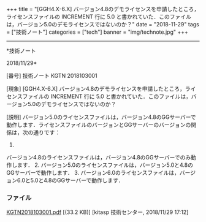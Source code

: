 ﻿+++
title = "[GGH4.X-6.X] バージョン4.8のデモライセンスを申請したところ，ライセンスファイルの INCREMENT 行に 5.0 と書かれていた．このファイルは，バージョン5.0のデモライセンスではないのか？"
date = "2018-11-29"
tags = ["技術ノート"]
categories = ["tech"]
banner = "img/technote.jpg"
+++

-----------------------------------------------------------------------------------------------------------------------------

*技術ノート

2018/11/29*


[番号]
技術ノート KGTN 2018103001

[現象]
[GGH4.X-6.X]
バージョン4.8のデモライセンスを申請したところ，ライセンスファイルの
INCREMENT 行に 5.0
と書かれていた．このファイルは，バージョン5.0のデモライセンスではないのか？

[説明]
バージョン5.0のライセンスファイルは，バージョン4.8のGGサーバーで動作します．ライセンスファイルのバージョンとGGサーバーのバージョンの関係は，次の通りです：

1.
バージョン4.8のライセンスファイルは，バージョン4.8のGGサーバーでのみ動作します．
2.
バージョン5.0のライセンスファイルは，バージョン5.0と4.8のGGサーバーで動作します．
3.
バージョン6.0のライセンスファイルは，バージョン6.0と5.0と4.8のGGサーバーで動作します．


### ファイル

 
 


[KGTN2018103001.pdf](http://techreport.kitasp.net/attachments/download/4208/KGTN2018103001.pdf)
 [(33.2 KB)] [kitasp 技術センター, 2018/11/29
17:12]


 


 

